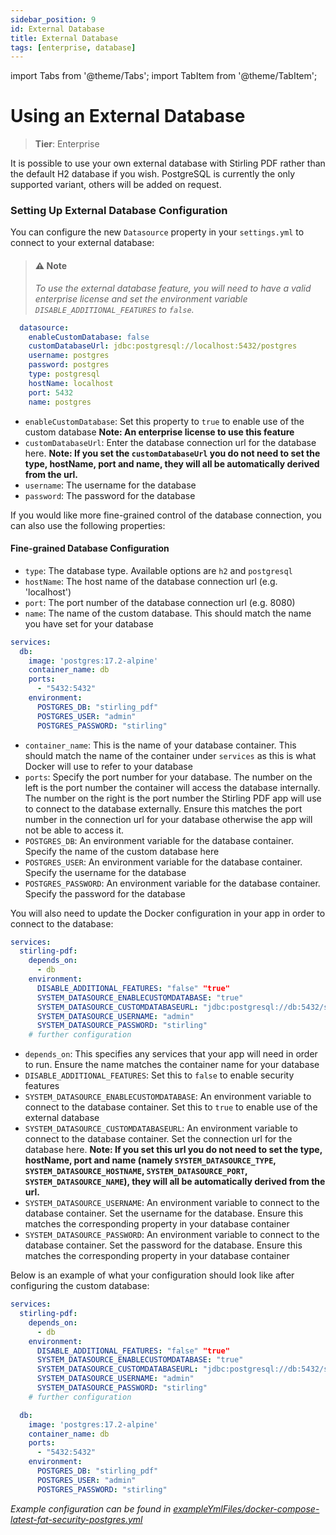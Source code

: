 ```yaml
---
sidebar_position: 9
id: External Database
title: External Database
tags: [enterprise, database]
---
```

import Tabs from '@theme/Tabs';
import TabItem from '@theme/TabItem';


# Using an External Database
> **Tier**: Enterprise

It is possible to use your own external database with Stirling PDF rather than the default H2 database if you wish.
PostgreSQL is currently the only supported variant, others will be added on request.

### Setting Up External Database Configuration
You can configure the new `Datasource` property in your `settings.yml` to connect to your external database:

> #### ⚠️ Note
> _To use the external database feature, you will need to have a valid enterprise license and set the environment variable `DISABLE_ADDITIONAL_FEATURES` to `false`._

<Tabs groupId="external-db-config">
  <TabItem value="settings" label="Settings File">

```yaml
  datasource:
    enableCustomDatabase: false
    customDatabaseUrl: jdbc:postgresql://localhost:5432/postgres
    username: postgres
    password: postgres
    type: postgresql
    hostName: localhost
    port: 5432
    name: postgres
```

- `enableCustomDatabase`: Set this property to `true` to enable use of the custom database **Note: An enterprise license to use this feature**
- `customDatabaseUrl`: Enter the database connection url for the database here. **Note: If you set the `customDatabaseUrl` you do not need to set the type, hostName, port and name, they will all be automatically derived from the url.**
- `username`: The username for the database
- `password`: The password for the database

If you would like more fine-grained control of the database connection, you can also use the following properties:

#### Fine-grained Database Configuration
- `type`: The database type. Available options are `h2` and `postgresql`
- `hostName`: The host name of the database connection url (e.g. 'localhost')
- `port`: The port number of the database connection url (e.g. 8080)
- `name`: The name of the custom database. This should match the name you have set for your database

</TabItem>
  <TabItem value="docker" label="Docker Compose">

```yaml
services:
  db:
    image: 'postgres:17.2-alpine'
    container_name: db
    ports:
      - "5432:5432"
    environment:
      POSTGRES_DB: "stirling_pdf"
      POSTGRES_USER: "admin"
      POSTGRES_PASSWORD: "stirling"
```

- `container_name`: This is the name of your database container. This should match the name of the container under `services` as this is what Docker will use to refer to your database
- `ports`: Specify the port number for your database. The number on the left is the port number the container will access the database internally. The number on the right is the port number the Stirling PDF app will use to connect to the database externally. Ensure this matches the port number in the connection url for your database otherwise the app will not be able to access it.
- `POSTGRES_DB`: An environment variable for the database container. Specify the name of the custom database here
- `POSTGRES_USER`: An environment variable for the database container. Specify the username for the database
- `POSTGRES_PASSWORD`: An environment variable for the database container. Specify the password for the database

You will also need to update the Docker configuration in your app in order to connect to the database:

```yaml
services:
  stirling-pdf:
    depends_on:
      - db
    environment:
      DISABLE_ADDITIONAL_FEATURES: "false" "true"
      SYSTEM_DATASOURCE_ENABLECUSTOMDATABASE: "true"
      SYSTEM_DATASOURCE_CUSTOMDATABASEURL: "jdbc:postgresql://db:5432/stirling_pdf"
      SYSTEM_DATASOURCE_USERNAME: "admin"
      SYSTEM_DATASOURCE_PASSWORD: "stirling"
    # further configuration
```

- `depends_on`: This specifies any services that your app will need in order to run. Ensure the name matches the container name for your database
- `DISABLE_ADDITIONAL_FEATURES`: Set this to `false` to enable security features
- `SYSTEM_DATASOURCE_ENABLECUSTOMDATABASE`: An environment variable to connect to the database container. Set this to `true` to enable use of the external database
- `SYSTEM_DATASOURCE_CUSTOMDATABASEURL`: An environment variable to connect to the database container. Set the connection url for the database here. **Note: If you set this url you do not need to set the type, hostName, port and name (namely `SYSTEM_DATASOURCE_TYPE`, `SYSTEM_DATASOURCE_HOSTNAME`, `SYSTEM_DATASOURCE_PORT`, `SYSTEM_DATASOURCE_NAME`), they will all be automatically derived from the url.**
- `SYSTEM_DATASOURCE_USERNAME`: An environment variable to connect to the database container. Set the username for the database. Ensure this matches the corresponding property in your database container
- `SYSTEM_DATASOURCE_PASSWORD`: An environment variable to connect to the database container. Set the password for the database. Ensure this matches the corresponding property in your database container

Below is an example of what your configuration should look like after configuring the custom database:

```yaml
services:
  stirling-pdf:
    depends_on:
      - db
    environment:
      DISABLE_ADDITIONAL_FEATURES: "false" "true"
      SYSTEM_DATASOURCE_ENABLECUSTOMDATABASE: "true"
      SYSTEM_DATASOURCE_CUSTOMDATABASEURL: "jdbc:postgresql://db:5432/stirling_pdf"
      SYSTEM_DATASOURCE_USERNAME: "admin"
      SYSTEM_DATASOURCE_PASSWORD: "stirling"
    # further configuration

  db:
    image: 'postgres:17.2-alpine'
    container_name: db
    ports:
      - "5432:5432"
    environment:
      POSTGRES_DB: "stirling_pdf"
      POSTGRES_USER: "admin"
      POSTGRES_PASSWORD: "stirling"
```

  </TabItem>
</Tabs>

*Example configuration can be found in [exampleYmlFiles/docker-compose-latest-fat-security-postgres.yml](https://github.com/Stirling-Tools/Stirling-PDF/blob/428b4238e3a7280d71697d994a66174a250387a7/exampleYmlFiles/docker-compose-latest-fat-security-postgres.yml)*
